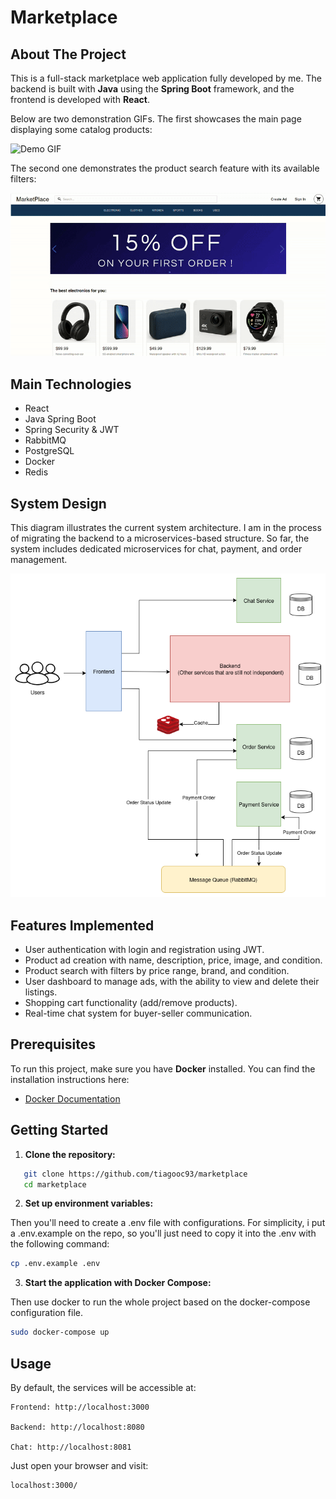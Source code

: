 # Marketplace

## About The Project

This is a full-stack marketplace web application fully developed by me. The backend is built with **Java** using the **Spring Boot** framework, and the frontend is developed with **React**.

Below are two demonstration GIFs. The first showcases the main page displaying some catalog products:

![Demo GIF](gif1.gif)

The second one demonstrates the product search feature with its available filters:

![Demo GIF](gif2.gif)


## Main Technologies

- React
- Java Spring Boot
- Spring Security & JWT
- RabbitMQ
- PostgreSQL
- Docker
- Redis

## System Design

This diagram illustrates the current system architecture. I am in the process of migrating the backend to a microservices-based structure. So far, the system includes dedicated microservices for chat, payment, and order management.

![Architecture Diagram](my_app.png)


## Features Implemented

- User authentication with login and registration using JWT.
- Product ad creation with name, description, price, image, and condition.
- Product search with filters by price range, brand, and condition.
- User dashboard to manage ads, with the ability to view and delete their listings.
- Shopping cart functionality (add/remove products).
- Real-time chat system for buyer-seller communication.



## Prerequisites

To run this project, make sure you have **Docker** installed. You can find the installation instructions here:

- [Docker Documentation](https://docs.docker.com/)



## Getting Started

1. **Clone the repository:**


```bash
   git clone https://github.com/tiagooc93/marketplace
   cd marketplace
```

2. **Set up environment variables:**

Then you'll need to create a .env file with configurations. For simplicity, i put a .env.example on the repo, so you'll just need to copy it into the .env with the following command:

```bash
cp .env.example .env
```

3. **Start the application with Docker Compose:**


Then use docker to run the whole project based on the docker-compose configuration file.

```bash
sudo docker-compose up
```

## Usage

By default, the services will be accessible at:

    Frontend: http://localhost:3000

    Backend: http://localhost:8080

    Chat: http://localhost:8081
    
Just open your browser and visit:

```bash
localhost:3000/
``````



